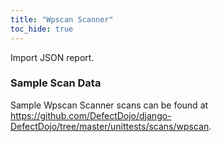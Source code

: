 ```yaml
---
title: "Wpscan Scanner"
toc_hide: true
---
```

Import JSON report.

### Sample Scan Data
Sample Wpscan Scanner scans can be found at https://github.com/DefectDojo/django-DefectDojo/tree/master/unittests/scans/wpscan.